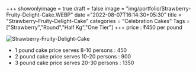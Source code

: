 +++
showonlyimage = true
draft = false
image = "img/portfolio/Strawberry-Fruity-Delight-Cake.WEBP"
date ="2022-08-07T16:14:30+05:30"
title = "Strawberry-Fruity-Delight-Cake"
categories = "Celebration Cakes"
Tags = ["Strawberry","Round","Half Kg","One Tier"]
+++
price : ₹450 per pound
<!--more-->
![Strawberry-Fruity-Delight-Cake](/img/portfolio/Strawberry-Fruity-Delight-Cake.WEBP)
* 1 pound cake price serves 8-10 persons : 450
* 2 pound cake price serves 10-20 persons : 900
* 3 pound cake price serves 20-30 persons : 1350

